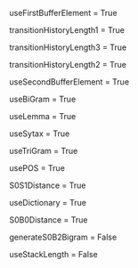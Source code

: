 useFirstBufferElement = True

transitionHistoryLength1 = True

transitionHistoryLength3 = True

transitionHistoryLength2 = True

useSecondBufferElement = True

useBiGram = True

useLemma = True

useSytax = True

useTriGram = True

usePOS = True

S0S1Distance = True

useDictionary = True

S0B0Distance = True

generateS0B2Bigram = False

useStackLength = False

